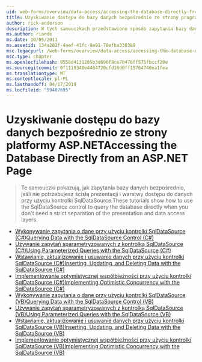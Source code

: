 ```yaml
---
uid: web-forms/overview/data-access/accessing-the-database-directly-from-an-aspnet-page/index
title: Uzyskiwanie dostępu do bazy danych bezpośrednio ze strony programu ASP.NET | Dokumentacja firmy Microsoft
author: rick-anderson
description: W tych samouczkach przedstawiono sposób zapytania bazy danych bezpośrednio, jeśli nie potrzebujesz ścisłą prezentacji i danych przy użyciu kontrolki SqlDataSource...
ms.author: riande
ms.date: 10/05/2011
ms.assetid: 134a202f-4eef-41fc-8e91-70efba338389
msc.legacyurl: /web-forms/overview/data-access/accessing-the-database-directly-from-an-aspnet-page
msc.type: chapter
ms.openlocfilehash: 9558d4131205b3d696f8ce70476ff575fbccf20e
ms.sourcegitcommit: 0f1119340e4464720cfd16d0ff15764746ea1fea
ms.translationtype: MT
ms.contentlocale: pl-PL
ms.lasthandoff: 04/17/2019
ms.locfileid: "59407695"
---
```

# <a name="accessing-the-database-directly-from-an-aspnet-page"></a><span data-ttu-id="ebdbc-103">Uzyskiwanie dostępu do bazy danych bezpośrednio ze strony platformy ASP.NET</span><span class="sxs-lookup"><span data-stu-id="ebdbc-103">Accessing the Database Directly from an ASP.NET Page</span></span>

> <span data-ttu-id="ebdbc-104">Te samouczki pokazują, jak zapytania bazy danych bezpośrednio, jeśli nie potrzebujesz ścisłą prezentacji i warstwy dostępu do danych przy użyciu kontrolki SqlDataSource.</span><span class="sxs-lookup"><span data-stu-id="ebdbc-104">These tutorials show how to use the SqlDataSource control to query the database directly when you don't need a strict separation of the presentation and data access layers.</span></span>


- [<span data-ttu-id="ebdbc-105">Wykonywanie zapytania o dane przy użyciu kontrolki SqlDataSource (C#)</span><span class="sxs-lookup"><span data-stu-id="ebdbc-105">Querying Data with the SqlDataSource Control (C#)</span></span>](querying-data-with-the-sqldatasource-control-cs.md)
- [<span data-ttu-id="ebdbc-106">Używanie zapytań sparametryzowanych z kontrolką SqlDataSource (C#)</span><span class="sxs-lookup"><span data-stu-id="ebdbc-106">Using Parameterized Queries with the SqlDataSource (C#)</span></span>](using-parameterized-queries-with-the-sqldatasource-cs.md)
- [<span data-ttu-id="ebdbc-107">Wstawianie, aktualizowanie i usuwanie danych przy użyciu kontrolki SqlDataSource (C#)</span><span class="sxs-lookup"><span data-stu-id="ebdbc-107">Inserting, Updating, and Deleting Data with the SqlDataSource (C#)</span></span>](inserting-updating-and-deleting-data-with-the-sqldatasource-cs.md)
- [<span data-ttu-id="ebdbc-108">Implementowanie optymistycznej współbieżności przy użyciu kontrolki SqlDataSource (C#)</span><span class="sxs-lookup"><span data-stu-id="ebdbc-108">Implementing Optimistic Concurrency with the SqlDataSource (C#)</span></span>](implementing-optimistic-concurrency-with-the-sqldatasource-cs.md)
- [<span data-ttu-id="ebdbc-109">Wykonywanie zapytania o dane przy użyciu kontrolki SqlDataSource (VB)</span><span class="sxs-lookup"><span data-stu-id="ebdbc-109">Querying Data with the SqlDataSource Control (VB)</span></span>](querying-data-with-the-sqldatasource-control-vb.md)
- [<span data-ttu-id="ebdbc-110">Używanie zapytań sparametryzowanych z kontrolką SqlDataSource (VB)</span><span class="sxs-lookup"><span data-stu-id="ebdbc-110">Using Parameterized Queries with the SqlDataSource (VB)</span></span>](using-parameterized-queries-with-the-sqldatasource-vb.md)
- [<span data-ttu-id="ebdbc-111">Wstawianie, aktualizowanie i usuwanie danych przy użyciu kontrolki SqlDataSource (VB)</span><span class="sxs-lookup"><span data-stu-id="ebdbc-111">Inserting, Updating, and Deleting Data with the SqlDataSource (VB)</span></span>](inserting-updating-and-deleting-data-with-the-sqldatasource-vb.md)
- [<span data-ttu-id="ebdbc-112">Implementowanie optymistycznej współbieżności przy użyciu kontrolki SqlDataSource (VB)</span><span class="sxs-lookup"><span data-stu-id="ebdbc-112">Implementing Optimistic Concurrency with the SqlDataSource (VB)</span></span>](implementing-optimistic-concurrency-with-the-sqldatasource-vb.md)
